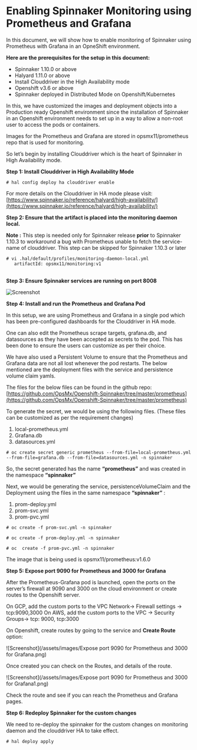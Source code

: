 # Enabling Spinnaker Monitoring using Prometheus and Grafana

In this document, we will show how to enable monitoring of Spinnaker using Prometheus with Grafana in an OpneShift environment.

**Here are the prerequisites for the setup in this document:**

* Spinnaker 1.10.0 or above
* Halyard 1.11.0 or above
* Install Clouddriver in the High Availability mode 
* Openshift v3.6 or above
* Spinnaker deployed in Distributed Mode on Openshift/Kubernetes

In this, we have customized the images and deployment objects into a Production ready Openshift environment since the installation of Spinnaker in an Openshift environment needs to set up in a way to allow a non-root user to access the pods or containers.

Images for the Prometheus and Grafana are stored in opsmx11/prometheus repo that is used for monitoring.

So let’s begin by installing Clouddriver which is the heart of Spinnaker in High Availability mode.

**Step 1: Install Clouddriver in High Availability Mode**

<pre><code># hal config deploy ha clouddriver enable</code></pre>

For more details on the Clouddriver in HA mode please visit: [https://www.spinnaker.io/reference/halyard/high-availability/](https://www.spinnaker.io/reference/halyard/high-availability/)

**Step 2: Ensure that the artifact is placed into the monitoring daemon local.**

**Note :** This step is needed only for Spinnaker release **prior** to Spinnaker 1.10.3 to workaround a bug with Prometheus unable to fetch the service-name of clouddriver. This step can be skipped for Spinnaker 1.10.3 or later

<pre><code># vi .hal/default/profiles/monitoring-daemon-local.yml
   artifactId: opsmx11/monitoring:v1
</code>
</pre>

**Step 3: Ensure Spinnaker services are running on port  8008**

![Screenshot](/assets/images/ensurespinnakerservicerunningport.png)

**Step 4: Install and run the Prometheus and Grafana Pod**

In this setup, we are using Prometheus and Grafana in a single pod which has been pre-configured dashboards for the Clouddriver in HA mode. 

One can also edit the Prometheus scrape targets, grafana.db, and datasources as they have been accepted as secrets to the pod. This has been done to ensure the users can customize as per their choice.

We have also used a Persistent Volume to ensure that the Prometheus and Grafana data are not all lost whenever the pod restarts. The below mentioned are the deployment files with the service and persistence volume claim yamls.

The files for  the below files can be found in the github repo: [https://github.com/OpsMx/Openshift-Spinnaker/tree/master/prometheus](https://github.com/OpsMx/Openshift-Spinnaker/tree/master/prometheus)

To generate the secret, we would be using the following files.
(These files can be customized as per the requirement changes)

1.  local-prometheus.yml 
2.  Grafana.db  
3.  datasources.yml

<pre><code># oc create secret generic prometheus --from-file=local-prometheus.yml --from-file=grafana.db --from-file=datasources.yml -n spinnaker</code></pre>

So, the secret generated has the name **“prometheus”** and was created in the namespace **“spinnaker”**

Next, we would be generating the service, persistenceVolumeClaim and the Deployment using the files in the same namespace **“spinnaker”** :

1. prom-deploy.yml
2. prom-svc.yml
3. prom-pvc.yml

<pre><code># oc create -f prom-svc.yml -n spinnaker</code></pre>

<pre><code># oc create -f prom-deploy.yml -n spinnaker</code></pre>

<pre><code># oc  create -f prom-pvc.yml -n spinnaker</code></pre>

The image that is being used is opsmx11/prometheus:v1.6.0

**Step 5: Expose port 9090 for Prometheus and 3000 for Grafana**

After the Prometheus-Grafana pod is launched, open the ports on the server’s firewall at 9090 and 3000 on the cloud environment or create routes to the Openshift server.

On GCP, add the custom ports to the VPC Network->  Firewall settings -> tcp:9090,3000
On AWS, add the custom ports to the VPC -> Security Groups-> tcp: 9000, tcp:3000

On Openshift, create routes by going to the service and **Create Route** option:

![Screenshot](/assets/images/Expose port 9090 for Prometheus and 3000 for Grafana.png)

Once created you can check on the Routes, and details of the route.

![Screenshot](/assets/images/Expose port 9090 for Prometheus and 3000 for Grafana1.png)

Check the route and see if you can reach the Prometheus and Grafana pages.

**Step 6: Redeploy Spinnaker for the custom changes**

We need to re-deploy the spinnaker for the custom changes on monitoring daemon and the clouddriver HA to take effect.

<pre><code># hal deploy apply </code></pre>
